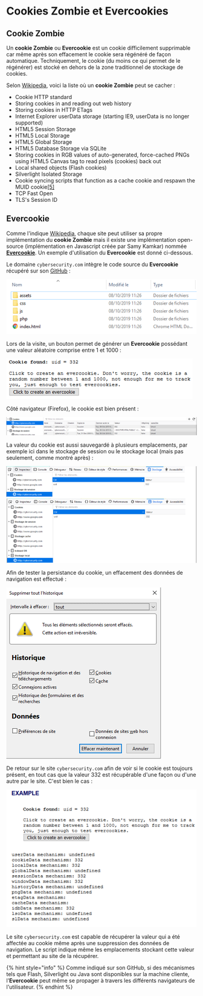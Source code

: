 # Cookies Zombie et Evercookies

## Cookie Zombie

Un **cookie Zombie** ou **Evercookie** est un cookie difficilement supprimable car même après son effacement le cookie sera régénéré de façon automatique. Techniquement, le cookie \(du moins ce qui permet de le régénérer\) est stocké en dehors de la zone traditionnel de stockage de cookies.

Selon [Wikipedia](https://en.wikipedia.org/wiki/Zombie_cookie), voici la liste où un **cookie Zombie** peut se cacher :

* Cookie HTTP standard
* Storing cookies in and reading out web history
* Storing cookies in HTTP ETags
* Internet Explorer userData storage \(starting IE9, userData is no longer supported\)
* HTML5 Session Storage
* HTML5 Local Storage
* HTML5 Global Storage
* HTML5 Database Storage via SQLite
* Storing cookies in RGB values of auto-generated, force-cached PNGs using HTML5 Canvas tag to read pixels \(cookies\) back out
* Local shared objects \(Flash cookies\)
* Silverlight Isolated Storage
* Cookie syncing scripts that function as a cache cookie and respawn the MUID cookie[\[5\]](https://en.wikipedia.org/wiki/Zombie_cookie#cite_note-mayer-5)
* TCP Fast Open
* TLS's Session ID

## Evercookie

Comme l'indique [Wikipedia](https://en.wikipedia.org/wiki/Zombie_cookie), chaque site peut utiliser sa propre implémentation du **cookie Zombie** mais il existe une implémentation open-source \(implémentation en Javascript créée par Samy Kamkar\) nommée [**Evercookie**](https://samy.pl/evercookie/). Un exemple d'utilisation du **Evercookie** est donné ci-dessous.

Le domaine `cybersecurity.com` intègre le code source du **Evercookie** récupéré sur son [GitHub](https://github.com/samyk/evercookie) :

![](../../.gitbook/assets/541986f7bee38bc0cfe6e039d01c07e7.png)

Lors de la visite, un bouton permet de générer un **Evercookie** possédant une valeur aléatoire comprise entre 1 et 1000 :

![](../../.gitbook/assets/8f27bb1252078f126bc58f97b8ccff38.png)

Côté navigateur \(Firefox\), le cookie est bien présent :

![](../../.gitbook/assets/98266bf4d5cbd6871c2ff45e94322ea2.png)

La valeur du cookie est aussi sauvegardé à plusieurs emplacements, par exemple ici dans le stockage de session ou le stockage local \(mais pas seulement, comme montré après\) :

![](../../.gitbook/assets/b9602333163c244ff0d05476e6575d1c.png)

Afin de tester la persistance du cookie, un effacement des données de navigation est effectué :

![](../../.gitbook/assets/dc31b219d122e94025c66146b1864667.png)

De retour sur le site `cybersecurity.com` afin de voir si le cookie est toujours présent, en tout cas que la valeur 332 est récupérable d'une façon ou d'une autre par le site. C'est bien le cas :

![](../../.gitbook/assets/e86829f90b3dc604ad4b9e74c9d5c19c.png)

Le site `cybersecurity.com` est capable de récupérer la valeur qui a été affectée au cookie même après une suppression des données de navigation. Le script indique même les emplacements stockant cette valeur et permettant au site de la récupérer.

{% hint style="info" %}
Comme indiqué sur son GitHub, si des mécanismes tels que Flash, Silverlight ou Java sont disponibles sur la machine cliente, l'**Evercookie** peut même se propager à travers les différents navigateurs de l'utilisateur.
{% endhint %}









